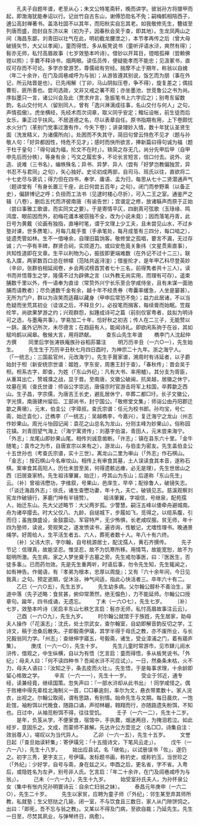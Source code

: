 <!-- { "loadSidebar": true } -->
　　孔夫子自题年谱，老至从心；朱文公特笔斋轩，晚而讲学。彼翁孙方将擐甲而起，即渤海犹能奉诏以行。记丝竹自古东山，谢傅恐勋名不免；嗣梅鹤相陪西子，逋公高封禅著书。盖洛社固不以其年，而阳秋实自忘其老。如我敬修先生，簪祓至列唐而盛，勋封自东济以来（初为子，因春秋会吴于查，即其地）。生龙凤两山之间（海昌东鄙，刘青田以壮气在此，明初截龙腰泄之），本节孝再传之后（曾大母破镜矢节，大父以孝闻）。童而得悟，多从板凳说书（童听评语水浒，爽然有得）；髫亦无师，私忖高眉故事（七岁效塾本吟诗）。借钞以开耳目，镫暗孤禅（尝赖佛镫以照）；手爨不释诗书，烟两眼。读伍员传，便疑能孝而不能忠；见汲冢书，直叹可存而不可论。多学亦曾游艺，尊儒祗有穷经。揣摩不止于期年，称翁以自媿（年二十余许，在门及闾巷咸呼为与翁）；从游皆遵其别说，饭乞而为朋（事在外记，所云陆晋是也）。已先闱解（丁卯，马山阴拟压卷，争不得），旋复差之；偶挂曹衔，匪所善也。尝司选政，文非又戒之署不观；亦坐墨池，世竞鲁公之书为尚。序拟墨只一言，诸公兴会及此（贾求弁言，急振笔书上六字应之）；别粤东留数韵，名山交付何人（留别同人，曾有「逸兴淋漓成往事，名山交付与何人」之句，声情孤傲）。虎坐横经，先经术而次词章，取义同乎安定；鳣坛设帐，前生徒而后女乐，秉正过乎扶风。不居道德之名，尽以表章自任。原书指期有用，上下卷颇忧水火分门（革别门党事过激有作，今失下卷）；讲录理妙入情，数十年犹认圣贤生面（洗发精义，为诸儒所向）。处困而不失其守，简旧句曾云恃危不见才（题与孙敬人句：「好异都因性，恃危不见才」；感时而快所欲言，捧新篇曰得句诚为福（题于杜于皇句：「得句诚为福，抡文不在时」）。轶简之存无几，尚分先甲后甲（自甲申先后而分帙），等身有余；丐文之履宏多，不论长言短言，信口付去。说外、说造、说难（三书名），编帙殊名；异书、异梦、异人（尝有「好梦岂教偏独赏，异书忍不与君同」之句），矢心独好。史论初成两部，自司马、班氏以往，直欲将二十七史尽与褒讥；得力但在四书，奉学、庸语、孟为归，每思从七十二贤潜通声气（题讲堂有「有身长置三千座，此日何尝五百年」之句）。闭门而参野乘（以备正史），偏辞博记之呼；负扭而工法书（见逮时楼心尽折），可入二王之室。通鉴严之辑（八卷），删后五代而济彼南唐（有谕告世）；宫谱定之修，放诸緐声而原于正始（尝曰事雅工歌谱，而实同文之要）。于是寄情平仄，四剧真可弦歌（玉琭缘、鸣鸿度、眼前因而外，初梅花谶本被窃独不全，改为小说未竟）；因而落笔丹青，此日号为黄戴（论画有独指，直唾时笔，谓于文理上少工夫，且未尝见山水，不过乡塾对课，世多赝笔）。月每几裁手茧（手承笔处，每月成茧有三四分，每口啮之），徒遗秃管如林。生不一借唾余，自理旧篇饷客。敬修堂之孤唱，要言不漏，无过存诚；六一亭有丰碑，群贤合祠，实烦道力。或曰安危竟关象纬（文星贯索直事），共知性道即在文章。生平以利物为心，振拔即更端难数（在外记不过十二三）。联名入牒，两家数百口总在帡幪（范陆共返浔湟）；借鉴抡才，是年甲乙科尽登英妙（辛卯，张群伯相延阅卷，乡会两试榜首赏者七十三名，前得隽者共十三人）。读书而并悟尊生之学，隆儒不过为辟佛之言（以外教无尚实用，而理有可存）。遥束脯数千里以外，传一语奉为直诠（常贽外兴宁长乐至合学咸侍坐，且有未谋一面驰脯而请教者）；尽负逋数千金有余，越十年不经责券（粤囊率缓急，人坐是窭甚）。无所为门户，群以为诙笑而适藉以藏身（甲申后常恐不免）；益力此居诸，不以当危疑而坐荒其初业（诖误之后，不释旦夕）。必投笔而揖客，每续膏而始眠。笠屐纶竿，尚欲果梦游之约；兴观群怨，拟踵成诗可之篇（前刻仅宦粤者，兹拟为明诗可之选，与墨庵共事）。学易加二十年，恰好秋之初吉；传人在二三子，无能赞以一辞。虽外记所次，未尽德言；在趋庭有人，能闻诗礼。即欲闲系驹于在谷，其如赋呜鹤以闻皋。敬候大言，用将跻献。
　　查东山先生年谱
　　檇李门人沈起仲方撰
　　同里后学张涛铁庵族孙谷稻荪纂注
　　明万历辛丑（一六○一），先生始生。
　　先生生于万历辛丑秋七月四日酉时，为神宗二十九年。浙之海宁人。（「一统志」：三国盐官州，元改海宁）。先生手葺家谱，溯周时有讳延者，以子爵始封于柦（新安统宗世谱：姬姓，字东安，周惠王封于查）。「春秋传」：晋会吴于柦。柦系古字，即查，为姓（「东山外纪」：凡有大书、率用樝）。其分支为胥臣，从重耳出亡，赞城濮之战，显于晋。至南唐，文徽公破闽，抗吴越，居徽之休宁，坟墓在焉（查氏世谱：师诣公字崇远，唐僖宗时官游击将军上柱国，卒葬歙乏西山。生子昌，字宗儒，为唐吉王长史，避乱居休宁，卒葬二都□圩。长子文徽公，字光慎，南唐建州留后、工部尚书，封宁国公。「敬修堂文集」：师诣公由丹阳郡迁歙之黄墩）。元末，伯圭公（字璋叔。查氏宗谱：任元为校书郎。孙均宝，号仁斋，始迁袁化），迁檇李（「一统志」：吴越檇李，今嘉兴），复迁海宁之龙山（州志作妙果山。周光斗怡园记闻：袁花之山总名为龙山，分则主峰为妙果山）。俗称园花镇。刘青田望气海上（「海宁寓贤传」：刘基字伯温，青田人，元末尝来海宁。「外志」：龙尾山即妙果山尾。相传刘诚意凿断。「许志」：镇在县东六十里。「金牛随笔」：袁市之为市，自唐宣宗以来有之），游龙山，与伯圭为密友。先生盖伯圭公十五世孙也（考查氏宗谱，实十三世）。离龙山二里为审山（「外志」作石棋山。「金志」：按石棋山今名审坟山。相传上有审食其墓，土人误读食其本音，遂称石棋。案审食其高阳人，历仕未尝至吴，何得遗骸远瘗，必无是理）。先生世居山之西（旧居查家桥。先生祖讳肇翼，始迁），呼其山为东山；后遂称「东山先生」云。〔补〕曾祖讳懋功，字维叙，号果山，邑庠生，早卒；配徐鲁人，破镜矢志。（「谈迁海昌外志」：徐氏，诸生查懋功妻，年十九，夫亡，破镜见志。慈溪观察刘宪龙作破镜行，茅鹿门坤有半镜赞）。
　　祖讳肇翼，字祖信，号继泉，配苑孺人，始迁东山。先大父述略节：大父两岁孤。少警慧。嗣汪五峰以倭牵舟避城南。舟为诸卒撄去。时大父仅八、九龄，自缒城下，步履如飞，觅得之，以缆系腹，引而归；虽旌旗盛设，金鼓震动，军容特严，无少怖惧，长老咸叹服。贫无师，年十四为塾师，读讹，旁观笑之，遂发愤读书，遍咨询，性敏记，尤嗜性理书。晚通景绳学。好周给人，生平活生者五、六人，葬死者数十人。年八十有六终。
　　〔补〕父讳大宗，字尔翰，自号桃源居士，配沈孺人，黄石齐撰传。
　　先子节记：信理真，故能坚忍。惟坚忍，故不为饥寒所移。用情笃，故能宽恕，故不为聪明所激。先生病，家之人梦坐奠于古墓之旁。先生戒勿事医，曰：『医医生，否徒多事』。已而药勿效。先是先生重两听，时语后事，勿令先生知，先生辄闻之，如有神告。作偈语，有『孝弟为根本，忠厚以周旋』；又有『六十余年间，今日见我真』之句。预定逝期，促沐浴，神气间适，指此心快活者三。卒年六十有二。
　　乙巳（一六○五），先生五岁。
　　先生幼多病。父尔翰公醇朴不善治生，家道中落（先子述略：食贫甚，俯仰常萧然，绝无愠色），力不能延师。尔翰公口授章句。踰年，四书成诵，无遗忘。
　　丁未（一六○七），先生七岁。
　　〔补〕七岁，效塾本吟诗（吴启丰东山七秩乞言启：髫亦无师，私忖高眉故事注云云）。
　　己酉（一六○九），先生九岁。
　　时尔翰公就馆于于族姓，先生居家，助母夫人操作（「花溪志」：沈氏，处士宗武女，查尔翰室，自幼即解音韵反切之学，工诗文，稿于沧桑后散失。子即毅斋伊璜，其学半得于母氏之教，亦不废所业，与长兄毅翁同力学。「州志」：查继伸字寤五，号毅斋，诸生，受业漳浦之门，着有寤庐集）。
　　庚戌（一六一○），先生十岁。
　　先生儿童时常游市，见市肆儿阅水浒传，借观之，中生纵横，自以为有悟（乞言启：童而得悟，多从板凳说书。「外纪」：母夫人曰：「何不读四种书？吾闻水浒不可应试」）。一日，然桑条未枯，火不力，母夫人语曰：『汝知之乎，条去皮而火壮』。先生悟，于是每事求理，十余龄即留心格致之学。
　　辛亥（一六一一），先生十一岁。
　　受业于邻近，通专经，读兼经竟，继续国策。忽失声曰：『一部水浒却从此书出』！同学咸怪之。偶于败楮中得先辈桂北海制义一首，□□摹逾刻，率尔为文，悬衣带累数十。家人浣衣，出视之。尔翰公取阅，谓有思路，有别情。始命先生与文期。每日晨炊，一饱赴馆，袖粉饵以代晚食，随路口诵，声彻林樾，翱翔而行，亦随路遗失粉饵，不知也。日过中，从袖觅粉饵不得，往往受饥。
　　壬子（一六一二），先生十二岁。
　　是年，负芨从学，不便家食，宿馆中，手执爨，烟迷两目，为掩泪若泣。如此经岁，意固乐之。文成，而蒙师不甚解。先达许公方壶览之（名□□，诗集自注：效翁尊人），嗟叹以为当代异人。
　　乙卯（一六一五），先生十五岁。
　　文誉日起（「查旦始读轩集」：寄伊璜兄：「十五擅诗文，下笔风云走」）。
　　戊午（一六一八），先生十八岁。
　　始出应县试，名「继佑」，以试册误书「佐」，遂仍之。初字三秀，更字支三，号伊璜。发标题书画，称钓史，或称钓玉，当世珍之（「外纪」：少好学，自号与斋，身在兹之义。申酉之后，更名省，字不省。入粤后，或隐姓名为左尹，别号非人氏。乞言启：「年二十余许，在门及闾巷咸呼为与翁」）。
　　己未（一六一九），先生十九岁。
　　始受室孙氏夫人，为孙怀泉公女（集中有怅内兄孙明寰诗云：自余亡妇翁之妹）。
　　泰昌元年庚申（一六二○），先生二十岁。
　　先生以家贫，应聘为童子师（「外纪」：邻生某至弃其师所教，私就塾；生父怒挞之几毙，闭一室，不与饮食且三数日，家人从门隙饼饲之。出曰：「即死，吾不忘与翁之教」。又某以不得及门病，至欲自裁；乃延先生。先生一日至，尽焚其夙业，与弹琴终日，病愈）。
